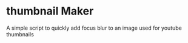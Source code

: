 # thumbnail Maker
A simple script to quickly add focus blur to an image
used for youtube thumbnails
